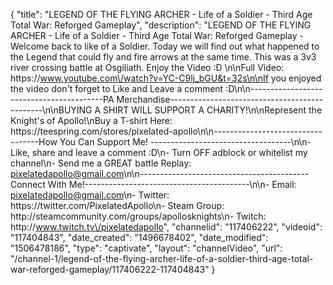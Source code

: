 {
    "title": "LEGEND OF THE FLYING ARCHER - Life of a Soldier - Third Age Total War: Reforged Gameplay",
    "description": "LEGEND OF THE FLYING ARCHER - Life of a Soldier - Third Age Total War: Reforged Gameplay - Welcome back to like of a Soldier.  Today we will find out what happened to the Legend that could fly and fire arrows at the same time.  This was a 3v3 river crossing battle at Osgiliath.  Enjoy the Video :D \n\nFull Video: https:\/\/www.youtube.com\/watch?v=YC-C9lj_bGU&t=32s\n\nIf you enjoyed the video don't forget to Like and Leave a comment :D\n\n-----------------------------------------PA Merchandise----------------------------------------------\n\nBUYING A SHIRT WILL SUPPORT A CHARITY!\n\nRepresent the Knight's of Apollo!\nBuy a T-shirt Here: https:\/\/teespring.com\/stores\/pixelated-apollo\n\n----------------------------------How You Can Support Me! -----------------------------------\n\n- Like, share and leave a comment :D\n- Turn OFF adblock or whitelist my channel\n- Send me a GREAT battle Replay: pixelatedapollo@gmail.com\n\n------------------------------------------Connect With Me!-----------------------------------------\n\n- Email: pixelatedapollo@gmail.com\n- Twitter: https:\/\/twitter.com\/PixelatedApollo\n- Steam Group:  http:\/\/steamcommunity.com\/groups\/apollosknights\n- Twitch: http:\/\/www.twitch.tv\/pixelatedapollo",
    "channelid": "117406222",
    "videoid": "117404843",
    "date_created": "1496678402",
    "date_modified": "1506478186",
    "type": "captivate",
    "layout": "channelVideo",
    "url": "\/channel-1\/legend-of-the-flying-archer-life-of-a-soldier-third-age-total-war-reforged-gameplay\/117406222-117404843"
}